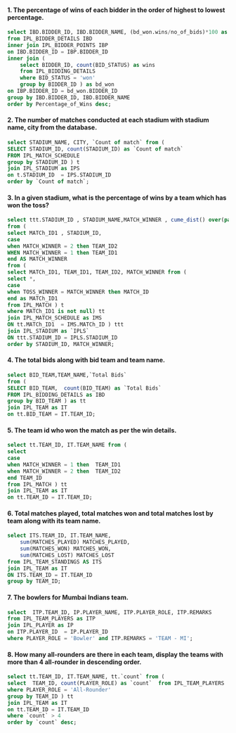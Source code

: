 #### 1. The percentage of wins of each bidder in the order of highest to lowest percentage.

```sql
select IBD.BIDDER_ID, IBD.BIDDER_NAME, (bd_won.wins/no_of_bids)*100 as Percentage_of_Wins
from IPL_BIDDER_DETAILS IBD
inner join IPL_BIDDER_POINTS IBP
on IBD.BIDDER_ID = IBP.BIDDER_ID 
inner join (
	select BIDDER_ID, count(BID_STATUS) as wins
	from IPL_BIDDING_DETAILS 
	where BID_STATUS = 'won'
	group by BIDDER_ID ) as bd_won
on IBP.BIDDER_ID = bd_won.BIDDER_ID   
group by IBD.BIDDER_ID, IBD.BIDDER_NAME
order by Percentage_of_Wins desc;
```

#### 2. The number of matches conducted at each stadium with stadium name, city from the database.

```sql
select STADIUM_NAME, CITY, `Count of match` from (
SELECT STADIUM_ID, count(STADIUM_ID) as `Count of match`
FROM IPL_MATCH_SCHEDULE  
group by STADIUM_ID ) t
join IPL_STADIUM as IPS
on t.STADIUM_ID  = IPS.STADIUM_ID
order by `Count of match`;
```

#### 3. In a given stadium, what is the percentage of wins by a team which has won the toss?


```sql
select ttt.STADIUM_ID , STADIUM_NAME,MATCH_WINNER , cume_dist() over(partition by MATCH_WINNER,STADIUM_ID)
from (
select MATCh_ID1 , STADIUM_ID,
case
when MATCH_WINNER = 2 then TEAM_ID2
WHEN MATCH_WINNER = 1 then TEAM_ID1
end AS MATCH_WINNER
from (
select MATCh_ID1, TEAM_ID1, TEAM_ID2, MATCH_WINNER from (
select *,
case 
when TOSS_WINNER = MATCH_WINNER then MATCH_ID
end as MATCh_ID1
from IPL_MATCH ) t
where MATCh_ID1 is not null) tt
join IPL_MATCH_SCHEDULE as IMS
ON tt.MATCh_ID1  = IMS.MATCh_ID ) ttt
join IPL_STADIUM as `IPLS`
ON ttt.STADIUM_ID = IPLS.STADIUM_ID
order by STADIUM_ID, MATCH_WINNER;
```

#### 4. The total bids along with bid team and team name.

```sql
select BID_TEAM,TEAM_NAME,`Total Bids`  
from (
SELECT BID_TEAM,  count(BID_TEAM) as `Total Bids`
FROM IPL_BIDDING_DETAILS as IBD
group by BID_TEAM ) as tt
join IPL_TEAM as IT 
on tt.BID_TEAM = IT.TEAM_ID;
```


#### 5. The team id who won the match as per the win details.


```sql
select tt.TEAM_ID, IT.TEAM_NAME from (
select 
case
when MATCH_WINNER = 1 then  TEAM_ID1
when MATCH_WINNER = 2 then  TEAM_ID2
end TEAM_ID
from IPL_MATCH ) tt
join IPL_TEAM as IT
on tt.TEAM_ID = IT.TEAM_ID;
```

#### 6. Total matches played, total matches won and total matches lost by team along with its team name.

```sql
select ITS.TEAM_ID, IT.TEAM_NAME, 
	sum(MATCHES_PLAYED) MATCHES_PLAYED, 
	sum(MATCHES_WON) MATCHES_WON, 
	sum(MATCHES_LOST) MATCHES_LOST  
from IPL_TEAM_STANDINGS AS ITS
join IPL_TEAM as IT
ON ITS.TEAM_ID = IT.TEAM_ID
group by TEAM_ID;
```


#### 7. The bowlers for Mumbai Indians team.

```sql
select  ITP.TEAM_ID, IP.PLAYER_NAME, ITP.PLAYER_ROLE, ITP.REMARKS 
from IPL_TEAM_PLAYERS as ITP
join IPL_PLAYER as IP
on ITP.PLAYER_ID  = IP.PLAYER_ID
where PLAYER_ROLE = 'Bowler' and ITP.REMARKS = 'TEAM - MI';   
```


#### 8. How many all-rounders are there in each team, display the teams with more than 4 all-rounder in descending order.


```sql
select tt.TEAM_ID, IT.TEAM_NAME, tt.`count` from (
select  TEAM_ID, count(PLAYER_ROLE) as `count`  from IPL_TEAM_PLAYERS 
where PLAYER_ROLE = 'All-Rounder'
group by TEAM_ID ) tt
join IPL_TEAM as IT
on tt.TEAM_ID = IT.TEAM_ID
where `count` > 4
order by `count` desc;
```
